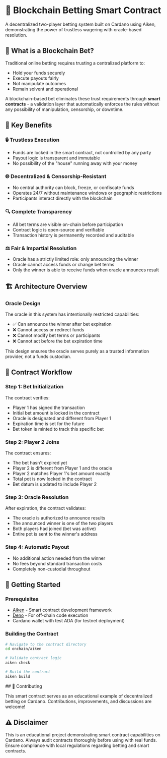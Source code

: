 # 🎲 Blockchain Betting Smart Contract

A decentralized two-player betting system built on Cardano using Aiken, demonstrating the power of trustless wagering with oracle-based resolution.

## 🌟 What is a Blockchain Bet?

Traditional online betting requires trusting a centralized platform to:
- Hold your funds securely
- Execute payouts fairly
- Not manipulate outcomes
- Remain solvent and operational

A blockchain-based bet eliminates these trust requirements through **smart contracts** - a validation layer that automatically enforces the rules without any possibility of manipulation, censorship, or downtime.

## 💎 Key Benefits

### 🔒 **Trustless Execution**
- Funds are locked in the smart contract, not controlled by any party
- Payout logic is transparent and immutable
- No possibility of the "house" running away with your money

### 🌐 **Decentralized & Censorship-Resistant**
- No central authority can block, freeze, or confiscate funds
- Operates 24/7 without maintenance windows or geographic restrictions
- Participants interact directly with the blockchain

### 🔍 **Complete Transparency**
- All bet terms are visible on-chain before participation
- Contract logic is open-source and verifiable
- Transaction history is permanently recorded and auditable

### ⚖️ **Fair & Impartial Resolution**
- Oracle has a strictly limited role: only announcing the winner
- Oracle cannot access funds or change bet terms
- Only the winner is able to receive funds when oracle announces result

## 🏗️ Architecture Overview

### Oracle Design

The oracle in this system has intentionally restricted capabilities:
- ✅ Can announce the winner after bet expiration
- ❌ Cannot access or redirect funds
- ❌ Cannot modify bet terms or participants
- ❌ Cannot act before the bet expiration time

This design ensures the oracle serves purely as a trusted information provider, not a funds custodian.

## 🔄 Contract Workflow

### Step 1: Bet Initialization
The contract verifies:
- Player 1 has signed the transaction
- Initial bet amount is locked in the contract
- Oracle is designated and different from Player 1
- Expiration time is set for the future
- Bet token is minted to track this specific bet

### Step 2: Player 2 Joins
The contract ensures:
- The bet hasn't expired yet
- Player 2 is different from Player 1 and the oracle
- Player 2 matches Player 1's bet amount exactly
- Total pot is now locked in the contract
- Bet datum is updated to include Player 2

### Step 3: Oracle Resolution
After expiration, the contract validates:
- The oracle is authorized to announce results
- The announced winner is one of the two players
- Both players had joined (bet was active)
- Entire pot is sent to the winner's address

### Step 4: Automatic Payout
- No additional action needed from the winner
- No fees beyond standard transaction costs
- Completely non-custodial throughout

## 🚀 Getting Started

### Prerequisites

- [Aiken](https://aiken-lang.org/installation-instructions) - Smart contract development framework
- [Deno](https://deno.land/) - For off-chain code execution
- Cardano wallet with test ADA (for testnet deployment)

### Building the Contract

```bash
# Navigate to the contract directory
cd onchain/aiken

# Validate contract logic
aiken check

# Build the contract
aiken build
```

## 🤝 Contributing

This smart contract serves as an educational example of decentralized betting on Cardano. Contributions, improvements, and discussions are welcome!

## ⚠️ Disclaimer

This is an educational project demonstrating smart contract capabilities on Cardano. Always audit contracts thoroughly before using with real funds. Ensure compliance with local regulations regarding betting and smart contracts.